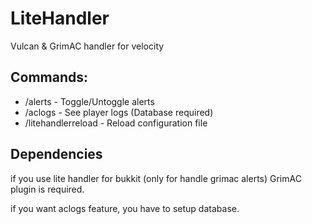 # LiteHandler
Vulcan & GrimAC handler for velocity

## Commands:

- /alerts - Toggle/Untoggle alerts
- /aclogs - See player logs (Database required)
- /litehandlerreload - Reload configuration file

## Dependencies

if you use lite handler for bukkit (only for handle grimac alerts) GrimAC plugin is required.

if you want aclogs feature, you have to setup database.
